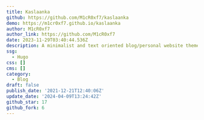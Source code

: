 ```yaml
---
title: Kaslaanka
github: https://github.com/M1cR0xf7/kaslaanka
demo: https://m1cr0xf7.github.io/kaslaanka
author: M1cR0xf7
author_link: https://github.com/M1cR0xf7
date: 2023-11-29T03:40:44.536Z
description: A minimalist and text oriented blog/personal website theme for Hugo.
ssg:
  - Hugo
css: []
cms: []
category:
  - Blog
draft: false
publish_date: '2021-12-21T12:40:06Z'
update_date: '2024-04-09T13:24:42Z'
github_star: 17
github_fork: 6
---
```

